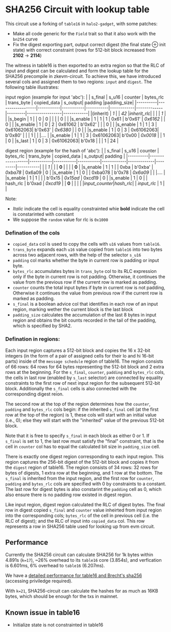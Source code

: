 # SHA256 Circuit with lookup table

This circuit use a forking of `table16` in `halo2-gadget`, with some patches:

+ Make all code generic for the `Field` trait so that it also work with the `bn254` curve
+ Fix the digest exporting part, output correct digest (the final state ⊕ init state) with correct constraint (rows for 512-bit block increased from **2102** -> **2114**)

The witness in table16 is then exported to an extra region so that the RLC of input and digest can be calculated and form the lookup table for the SHA256 precompile in zkevm-circuit. To achieve this, we have introduced several cols and assigned them to two regions: `input` and `digest`. The following table illustrates:

input region (example for input 'abc'):
|          |      s_final     | s_u16     | counter   | bytes_rlc | trans_byte | copied_data | s_output|  padding        |padding_size|
|----------|------------------|-----------|-----------|-----------|------------|-------------|---------|-----------------|------------|
|(inherit) |     *1*          |           |  *42*     |*inherit_rlc*|          |             |         |       *1*       |            |
|s_begin   |     1            |           |     0     |     0     |            |             |         |       0         |            |
|s_enable  |     1            |    1      |     1     |  0x61     |   b'0x61'  |  *0x6162*   |         |       0         |            |
|s_enable  |     1            |    0      |     2     |  0x61062  |   b'0x62'  |             |         |       0         |            |
|s_enable  |     1            |    1      |     3     | 0x61062063|   b'0x63'  |  *0x6380*   |         |       0         |            |
|s_enable  |     1            |    0      |     3     | 0x61062063|   b'0x80'  |             |         |       1         |            |
|....      |
|s_enable  |     1            |    1      |     3     | 0x61062063|   b'0x00   |  *0x0018*   |         |       1         |    0       |
|s_last    |     1            |    0      |     3     | 0x61062063|   b'0x18   |             |         |       1         |    24      |


digest region (example for the hash of 'abc'):
|          |      s_final     | s_u16     | counter   | bytes_rlc | trans_byte | copied_data | s_output|  padding  |
|----------|------------------|-----------|-----------|-----------|------------|-------------|---------|-----------|
|          |     *1*          |           |           | **0**     |            |             |         |    **0**  |
|s_enable  |      1           |    1      |           |  0xba     |   b'0xba'  | *0xba78*    |  0x6a09 |    0      |
|s_enable  |      1           |    0      |           | 0xba078   |   b'0x78   | *0x6a09*    |         |
|....      |
|s_enable  |      1           |    1      |           |           |   b'0x15   | *0x15ad*    |  0xcd19 |    0      |
|s_enable  |      1           |    0      |           | hash_rlc  |   b'0xad   | *0xcd19*    |         |    **0**  |
|          |                  |           |*input_counter*|*hash_rlc*|         | *input_rlc* |    1    |           |

Note: 
+ *Italic* indicate the cell is equality constrainted whie **bold** indicate the cell is constarinted with constant
+ We suppose the `random` value for rlc is `0x1000`

### Defination of the cols

+ `copied_data` col is used to copy the cells with `u16` values from `table16`.
+ `trans_byte` expands each `u16` value copied from `table16` into two bytes across two adjacent rows, with the help of the selector `s_u16`
+ `padding` col marks whether the byte in current row is padding or input byte.
+ `bytes_rlc` accumulates bytes in `trans_byte` col to its RLC expression only if the byte in current row is not padding. Otherwise, it continues the value from the previous row if the current row is marked as padding.
+ `counter` counts the total input bytes if byte in current row is not padding, Otherwise it continues the value from previous row if the current row is marked as padding.
+ `s_final` is a boolean advice col that identifies in each row of an input region, marking wether the current block is the last block
+ `padding_size` calculates the accumulation of the last 8 bytes in input region and obtains the bit counts recorded in the tail of the padding, which is specified by SHA2.

### Defination in regions:

  Each input region captures a 512-bit block and copies the 16 x 32-bit integers (in the form of a pair of assigned cells for their lo and hi 16-bit parts) inside of the `message schedule` region of table16. The region consists of 66 rows: 64 rows for 64 bytes representing the 512-bit block and 2 extra rows at the beginning. For the `s_final`, `counter`, `padding` and `bytes_rlc` cols, the cells in last row (enabled by `s_last` selector) are connected by equality constraints to the first row of next input region for the subsequent 512-bit block. Additionally the `s_final` cells is also connected with the corresponding digest reion. 
  
  The second row at the top of the region determines how the `counter`, `padding` and `bytes_rlc` cols begin: if the inherited `s_final` cell (at the first row at the top of the region) is 1, these cols will start with an initial value (i.e., 0); else they will start with the "inherited" value of the previous 512-bit block. 

  Note that it is free to specify `s_final` in each block as either 0 or 1. If `s_final` is set to 1, the last row must satisfy the "final" constraint, that is the cell in `counter` col has to equal the calculated bit size in `padding_size` cell.

  There is exactly one digest region corresponding to each input region. This region captures the 256-bit digest of the 512-bit block and copies it from the `digest` region of table16. The region consists of 34 rows: 32 rows for bytes of digests, 1 extra row at the beginning, and 1 row at the bottom. The `s_final` is inherited from the input region, and the first row for `counter`, `padding` and `bytes_rlc` cols are specified with 0 by constraints to a constant. The last row for digest bytes is also constarint the `padding` cell as 0, which also ensure there is no padding row existed in digest region.

  Like input region, digest region calculated the RLC of digest bytes. The final row in digest copied `s_final` and `counter` value inheirted from input region into the corresponding cols; `bytes_rlc` of the cell in previous cell (i.e. the RLC of digest); and the RLC of input into `copied_data` col. This row represents a row in SHA256 table used for looking up from evm circuit.

## Performance

  Currently the SHA256 circuit can calculate SHA256 for 1k bytes within 4.891s (`k=17`), ~26% overhead to its `table16` core (3.854s), and verfication is 6.601ms, 6% overhead to `table16` (6.207ms).

  We have a [detailed performance for table16 and Brecht's sha256](https://www.notion.so/scrollzkp/Precompile-SHA256-7a0f519d5bbe4f52a9fa08ebff9a8118) (accessing priviledge required).

  With `k=21`, SHA256-circuit can calculate the hashes for as much as 16KB bytes, which should be enough for the txs in mainnet.

## Known issue in table16

+ Initialize state is not constrainted in table16
